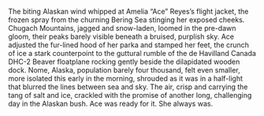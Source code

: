 The biting Alaskan wind whipped at Amelia “Ace” Reyes’s flight jacket, the frozen spray from the churning Bering Sea stinging her exposed cheeks.  Chugach Mountains, jagged and snow-laden, loomed in the pre-dawn gloom, their peaks barely visible beneath a bruised, purplish sky. Ace adjusted the fur-lined hood of her parka and stamped her feet, the crunch of ice a stark counterpoint to the guttural rumble of the de Havilland Canada DHC-2 Beaver floatplane rocking gently beside the dilapidated wooden dock. Nome, Alaska, population barely four thousand, felt even smaller, more isolated this early in the morning, shrouded as it was in a half-light that blurred the lines between sea and sky.  The air, crisp and carrying the tang of salt and ice, crackled with the promise of another long, challenging day in the Alaskan bush.  Ace was ready for it. She always was.
